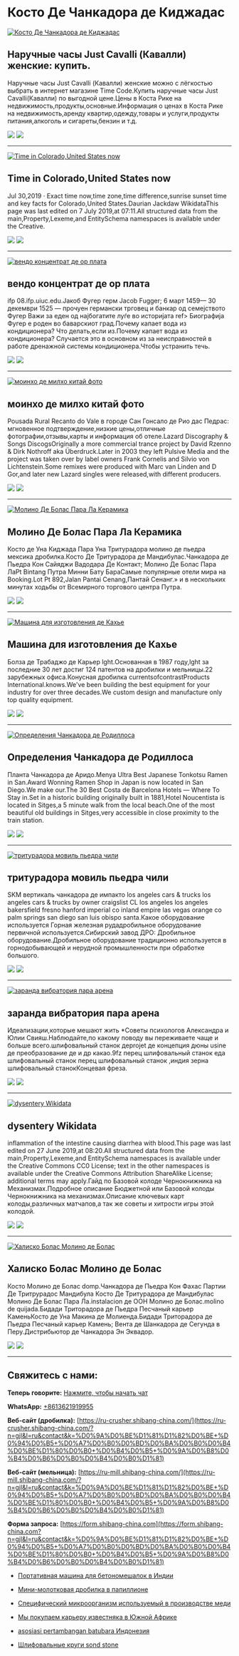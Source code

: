 # Косто Де Чанкадора де Киджадас

<a href="https://swt.shibang-china.com/?n=gjl&l=ru&img&k=%D0%9A%D0%BE%D1%81%D1%82%D0%BE+%D0%94%D0%B5+%D0%A7%D0%B0%D0%BD%D0%BA%D0%B0%D0%B4%D0%BE%D1%80%D0%B0+%D0%B4%D0%B5+%D0%9A%D0%B8%D0%B4%D0%B6%D0%B0%D0%B4%D0%B0%D1%81" target="_blank">![Косто Де Чанкадора де Киджадас](http://static.shibang-china.com/all-800x300/657.jpg)</a>

## Наручные часы Just Cavalli (Кавалли) женские: купить.
Наручные часы Just Cavalli (Кавалли) женские можно с лёгкостью выбрать в интернет магазине Time Code.Купить наручные часы Just Cavalli(Кавалли) по выгодной цене.Цены в Коста Рике на недвижимость,продукты,основные.Информация о ценах в Коста Рике на недвижимость,аренду квартир,одежду,товары и услуги,продукты питания,алкоголь и сигареты,бензин и т.д.


<a href="https://whatsapp.shibangsoft.com/WhatsApp.php" target="_blank" title="WhatsApp">![](http://static.shibang-china.com/icon/whatsapp.png)</a> <a href="https://swt.shibang-china.com/?n=gjl&l=ru&icon&k=%D0%9A%D0%BE%D1%81%D1%82%D0%BE+%D0%94%D0%B5+%D0%A7%D0%B0%D0%BD%D0%BA%D0%B0%D0%B4%D0%BE%D1%80%D0%B0+%D0%B4%D0%B5+%D0%9A%D0%B8%D0%B4%D0%B6%D0%B0%D0%B4%D0%B0%D1%81" target="_blank">![](http://static.shibang-china.com/icon/chat-ru.png)</a>

---

<a href="https://swt.shibang-china.com/?n=gjl&l=ru&img&k=%D0%9A%D0%BE%D1%81%D1%82%D0%BE+%D0%94%D0%B5+%D0%A7%D0%B0%D0%BD%D0%BA%D0%B0%D0%B4%D0%BE%D1%80%D0%B0+%D0%B4%D0%B5+%D0%9A%D0%B8%D0%B4%D0%B6%D0%B0%D0%B4%D0%B0%D1%81" target="_blank">![Time in Colorado,United States now](http://static.shibang-china.com/all-800x300/1140.jpg)</a>

## Time in Colorado,United States now
Jul 30,2019 · Exact time now,time zone,time difference,sunrise sunset time and key facts for Colorado,United States.Daurian Jackdaw WikidataThis page was last edited on 7 July 2019,at 07:11.All structured data from the main,Property,Lexeme,and EntitySchema namespaces is available under the Creative.


<a href="https://whatsapp.shibangsoft.com/WhatsApp.php" target="_blank" title="WhatsApp">![](http://static.shibang-china.com/icon/whatsapp.png)</a> <a href="https://swt.shibang-china.com/?n=gjl&l=ru&icon&k=%D0%9A%D0%BE%D1%81%D1%82%D0%BE+%D0%94%D0%B5+%D0%A7%D0%B0%D0%BD%D0%BA%D0%B0%D0%B4%D0%BE%D1%80%D0%B0+%D0%B4%D0%B5+%D0%9A%D0%B8%D0%B4%D0%B6%D0%B0%D0%B4%D0%B0%D1%81" target="_blank">![](http://static.shibang-china.com/icon/chat-ru.png)</a>

---

<a href="https://swt.shibang-china.com/?n=gjl&l=ru&img&k=%D0%9A%D0%BE%D1%81%D1%82%D0%BE+%D0%94%D0%B5+%D0%A7%D0%B0%D0%BD%D0%BA%D0%B0%D0%B4%D0%BE%D1%80%D0%B0+%D0%B4%D0%B5+%D0%9A%D0%B8%D0%B4%D0%B6%D0%B0%D0%B4%D0%B0%D1%81" target="_blank">![вендо концентрат де ор плата](http://static.shibang-china.com/all-800x300/626.jpg)</a>

## вендо концентрат де ор плата
ifp 08.ifp.uiuc.edu.Јакоб Фугер герм Jacob Fugger; 6 март 1459— 30 декември 1525 — прочуен германски трговец и банкар од семејството Фугер Важи за еден од најбогатите луѓе во историјата ref> Биографија Фугер е роден во баварскиот град.Почему капает вода из кондиционера? Что делать,если из.Почему капает вода из кондиционера? Случается это в основном из за неисправностей в работе дренажной системы кондиционера.Чтобы устранить течь.


<a href="https://whatsapp.shibangsoft.com/WhatsApp.php" target="_blank" title="WhatsApp">![](http://static.shibang-china.com/icon/whatsapp.png)</a> <a href="https://swt.shibang-china.com/?n=gjl&l=ru&icon&k=%D0%9A%D0%BE%D1%81%D1%82%D0%BE+%D0%94%D0%B5+%D0%A7%D0%B0%D0%BD%D0%BA%D0%B0%D0%B4%D0%BE%D1%80%D0%B0+%D0%B4%D0%B5+%D0%9A%D0%B8%D0%B4%D0%B6%D0%B0%D0%B4%D0%B0%D1%81" target="_blank">![](http://static.shibang-china.com/icon/chat-ru.png)</a>

---

<a href="https://swt.shibang-china.com/?n=gjl&l=ru&img&k=%D0%9A%D0%BE%D1%81%D1%82%D0%BE+%D0%94%D0%B5+%D0%A7%D0%B0%D0%BD%D0%BA%D0%B0%D0%B4%D0%BE%D1%80%D0%B0+%D0%B4%D0%B5+%D0%9A%D0%B8%D0%B4%D0%B6%D0%B0%D0%B4%D0%B0%D1%81" target="_blank">![моинхо де милхо китай фото](http://static.shibang-china.com/all-800x300/151.jpg)</a>

## моинхо де милхо китай фото
Pousada Rural Recanto do Vale в городе Сан Гонсало де Рио дас Педрас: мгновенное подтверждение,низкие цены,отличные фотографии,отзывы,карты и информация об отеле.Lazard Discography & Songs DiscogsOriginally a more commercial trance project by David Rzenno & Dirk Nothroff aka Überdruck.Later in 2003 they left Pulsive Media and the project was taken over by label owners Frank Cornelis and Silvio von Lichtenstein.Some remixes were produced with Marc van Linden and D Gor,and later new Lazard singles were released,with different producers.


<a href="https://whatsapp.shibangsoft.com/WhatsApp.php" target="_blank" title="WhatsApp">![](http://static.shibang-china.com/icon/whatsapp.png)</a> <a href="https://swt.shibang-china.com/?n=gjl&l=ru&icon&k=%D0%9A%D0%BE%D1%81%D1%82%D0%BE+%D0%94%D0%B5+%D0%A7%D0%B0%D0%BD%D0%BA%D0%B0%D0%B4%D0%BE%D1%80%D0%B0+%D0%B4%D0%B5+%D0%9A%D0%B8%D0%B4%D0%B6%D0%B0%D0%B4%D0%B0%D1%81" target="_blank">![](http://static.shibang-china.com/icon/chat-ru.png)</a>

---

<a href="https://swt.shibang-china.com/?n=gjl&l=ru&img&k=%D0%9A%D0%BE%D1%81%D1%82%D0%BE+%D0%94%D0%B5+%D0%A7%D0%B0%D0%BD%D0%BA%D0%B0%D0%B4%D0%BE%D1%80%D0%B0+%D0%B4%D0%B5+%D0%9A%D0%B8%D0%B4%D0%B6%D0%B0%D0%B4%D0%B0%D1%81" target="_blank">![Молино Де Болас Пара Ла Керамика](http://static.shibang-china.com/all-800x300/1250.jpg)</a>

## Молино Де Болас Пара Ла Керамика
Косто де Уна Киджада Пара Уна Тритурадора молино де пьедра мексика дробилка.Косто Де Тритурадора де Мандибулас.Чанкадора де Пьедра Кон Сайяджи Вадодара Де Контакт; Молино Де Болас Пара ЛаPt Bintang Путра Минни Бату БараСамые популярные отели мира на Booking.Lot Pt 892,Jalan Pantai Cenang,Пантай Сенанг.» и в нескольких минутах ходьбы от Всемирного торгового центра Путра.


<a href="https://whatsapp.shibangsoft.com/WhatsApp.php" target="_blank" title="WhatsApp">![](http://static.shibang-china.com/icon/whatsapp.png)</a> <a href="https://swt.shibang-china.com/?n=gjl&l=ru&icon&k=%D0%9A%D0%BE%D1%81%D1%82%D0%BE+%D0%94%D0%B5+%D0%A7%D0%B0%D0%BD%D0%BA%D0%B0%D0%B4%D0%BE%D1%80%D0%B0+%D0%B4%D0%B5+%D0%9A%D0%B8%D0%B4%D0%B6%D0%B0%D0%B4%D0%B0%D1%81" target="_blank">![](http://static.shibang-china.com/icon/chat-ru.png)</a>

---

<a href="https://swt.shibang-china.com/?n=gjl&l=ru&img&k=%D0%9A%D0%BE%D1%81%D1%82%D0%BE+%D0%94%D0%B5+%D0%A7%D0%B0%D0%BD%D0%BA%D0%B0%D0%B4%D0%BE%D1%80%D0%B0+%D0%B4%D0%B5+%D0%9A%D0%B8%D0%B4%D0%B6%D0%B0%D0%B4%D0%B0%D1%81" target="_blank">![Машина для изготовления де Кахье](http://static.shibang-china.com/all-800x300/722.jpg)</a>

## Машина для изготовления де Кахье
Болза де Трабаджо де Карьер lght.Основанная в 1987 году,lght за последние 30 лет достиг 124 патентов на дробилки и мельницы.22 зарубежных офиса.Конусная дробилка currentsofcontrastProducts International.knows.We've been building the best equipment for your industry for over three decades.We custom design and manufacture only top quality equipment.


<a href="https://whatsapp.shibangsoft.com/WhatsApp.php" target="_blank" title="WhatsApp">![](http://static.shibang-china.com/icon/whatsapp.png)</a> <a href="https://swt.shibang-china.com/?n=gjl&l=ru&icon&k=%D0%9A%D0%BE%D1%81%D1%82%D0%BE+%D0%94%D0%B5+%D0%A7%D0%B0%D0%BD%D0%BA%D0%B0%D0%B4%D0%BE%D1%80%D0%B0+%D0%B4%D0%B5+%D0%9A%D0%B8%D0%B4%D0%B6%D0%B0%D0%B4%D0%B0%D1%81" target="_blank">![](http://static.shibang-china.com/icon/chat-ru.png)</a>

---

<a href="https://swt.shibang-china.com/?n=gjl&l=ru&img&k=%D0%9A%D0%BE%D1%81%D1%82%D0%BE+%D0%94%D0%B5+%D0%A7%D0%B0%D0%BD%D0%BA%D0%B0%D0%B4%D0%BE%D1%80%D0%B0+%D0%B4%D0%B5+%D0%9A%D0%B8%D0%B4%D0%B6%D0%B0%D0%B4%D0%B0%D1%81" target="_blank">![Определения Чанкадора де Родиллоса](http://static.shibang-china.com/all-800x300/237.jpg)</a>

## Определения Чанкадора де Родиллоса
Планта Чанкадора де Аридо.Menya Ultra Best Japanese Tonkotsu Ramen in San.Award Wonning Ramen Shop in Japan is now located in San Diego.We make our.The 30 Best Costa de Barcelona Hotels — Where To Stay in.Set in a historic building originally built in 1881,Hotel Noucentista is located in Sitges,a 5 minute walk from the local beach.One of the most beautiful old buildings in Sitges,very accessible in close proximity to the train station.


<a href="https://whatsapp.shibangsoft.com/WhatsApp.php" target="_blank" title="WhatsApp">![](http://static.shibang-china.com/icon/whatsapp.png)</a> <a href="https://swt.shibang-china.com/?n=gjl&l=ru&icon&k=%D0%9A%D0%BE%D1%81%D1%82%D0%BE+%D0%94%D0%B5+%D0%A7%D0%B0%D0%BD%D0%BA%D0%B0%D0%B4%D0%BE%D1%80%D0%B0+%D0%B4%D0%B5+%D0%9A%D0%B8%D0%B4%D0%B6%D0%B0%D0%B4%D0%B0%D1%81" target="_blank">![](http://static.shibang-china.com/icon/chat-ru.png)</a>

---

<a href="https://swt.shibang-china.com/?n=gjl&l=ru&img&k=%D0%9A%D0%BE%D1%81%D1%82%D0%BE+%D0%94%D0%B5+%D0%A7%D0%B0%D0%BD%D0%BA%D0%B0%D0%B4%D0%BE%D1%80%D0%B0+%D0%B4%D0%B5+%D0%9A%D0%B8%D0%B4%D0%B6%D0%B0%D0%B4%D0%B0%D1%81" target="_blank">![тритурадора мовиль пьедра чили](http://static.shibang-china.com/all-800x300/725.jpg)</a>

## тритурадора мовиль пьедра чили
SKM вертикаль чанкадора де импакто los angeles cars & trucks los angeles cars & trucks by owner craigslist CL los angeles los angeles bakersfield fresno hanford imperial co inland empire las vegas orange co palm springs san diego san luis obispo santa.Какое оборудование используется Горная железная рудадробильное оборудование первичной используется.Сибирский завод ДРО: Дробильное оборудование.Дробильное оборудование традиционно используется в горнодобывающей и нерудной промышленности при обработке большого.


<a href="https://whatsapp.shibangsoft.com/WhatsApp.php" target="_blank" title="WhatsApp">![](http://static.shibang-china.com/icon/whatsapp.png)</a> <a href="https://swt.shibang-china.com/?n=gjl&l=ru&icon&k=%D0%9A%D0%BE%D1%81%D1%82%D0%BE+%D0%94%D0%B5+%D0%A7%D0%B0%D0%BD%D0%BA%D0%B0%D0%B4%D0%BE%D1%80%D0%B0+%D0%B4%D0%B5+%D0%9A%D0%B8%D0%B4%D0%B6%D0%B0%D0%B4%D0%B0%D1%81" target="_blank">![](http://static.shibang-china.com/icon/chat-ru.png)</a>

---

<a href="https://swt.shibang-china.com/?n=gjl&l=ru&img&k=%D0%9A%D0%BE%D1%81%D1%82%D0%BE+%D0%94%D0%B5+%D0%A7%D0%B0%D0%BD%D0%BA%D0%B0%D0%B4%D0%BE%D1%80%D0%B0+%D0%B4%D0%B5+%D0%9A%D0%B8%D0%B4%D0%B6%D0%B0%D0%B4%D0%B0%D1%81" target="_blank">![заранда вибратория пара арена](http://static.shibang-china.com/all-800x300/1237.jpg)</a>

## заранда вибратория пара арена
Идеализации,которые мешают жить *Советы психологов Александра и Юлии Свияш.Наблюдайте,по какому поводу вы переживаете чаще и больше всего.шлифовальный станок деprojet де концепция дюны usine де преобразование де и др какао.9fz перец шлифовальный станок еда шлифовальный станок перец шлифовальный станок ,индия зерна шлифовальный станокКонцевая фреза.


<a href="https://whatsapp.shibangsoft.com/WhatsApp.php" target="_blank" title="WhatsApp">![](http://static.shibang-china.com/icon/whatsapp.png)</a> <a href="https://swt.shibang-china.com/?n=gjl&l=ru&icon&k=%D0%9A%D0%BE%D1%81%D1%82%D0%BE+%D0%94%D0%B5+%D0%A7%D0%B0%D0%BD%D0%BA%D0%B0%D0%B4%D0%BE%D1%80%D0%B0+%D0%B4%D0%B5+%D0%9A%D0%B8%D0%B4%D0%B6%D0%B0%D0%B4%D0%B0%D1%81" target="_blank">![](http://static.shibang-china.com/icon/chat-ru.png)</a>

---

<a href="https://swt.shibang-china.com/?n=gjl&l=ru&img&k=%D0%9A%D0%BE%D1%81%D1%82%D0%BE+%D0%94%D0%B5+%D0%A7%D0%B0%D0%BD%D0%BA%D0%B0%D0%B4%D0%BE%D1%80%D0%B0+%D0%B4%D0%B5+%D0%9A%D0%B8%D0%B4%D0%B6%D0%B0%D0%B4%D0%B0%D1%81" target="_blank">![dysentery Wikidata](http://static.shibang-china.com/all-800x300/167.jpg)</a>

## dysentery Wikidata
inflammation of the intestine causing diarrhea with blood.This page was last edited on 27 June 2019,at 08:20.All structured data from the main,Property,Lexeme,and EntitySchema namespaces is available under the Creative Commons CC0 License; text in the other namespaces is available under the Creative Commons Attribution ShareAlike License; additional terms may apply.Гайд по Базовой колоде Чернокнижника на Механизмах.Подробное описание Бюджетной или Базовой колоды Чернокнижника на механизмах.Описание ключевых карт колоды,различных матчапов,а так же советы и хитрости игры этой колодой.


<a href="https://whatsapp.shibangsoft.com/WhatsApp.php" target="_blank" title="WhatsApp">![](http://static.shibang-china.com/icon/whatsapp.png)</a> <a href="https://swt.shibang-china.com/?n=gjl&l=ru&icon&k=%D0%9A%D0%BE%D1%81%D1%82%D0%BE+%D0%94%D0%B5+%D0%A7%D0%B0%D0%BD%D0%BA%D0%B0%D0%B4%D0%BE%D1%80%D0%B0+%D0%B4%D0%B5+%D0%9A%D0%B8%D0%B4%D0%B6%D0%B0%D0%B4%D0%B0%D1%81" target="_blank">![](http://static.shibang-china.com/icon/chat-ru.png)</a>

---

<a href="https://swt.shibang-china.com/?n=gjl&l=ru&img&k=%D0%9A%D0%BE%D1%81%D1%82%D0%BE+%D0%94%D0%B5+%D0%A7%D0%B0%D0%BD%D0%BA%D0%B0%D0%B4%D0%BE%D1%80%D0%B0+%D0%B4%D0%B5+%D0%9A%D0%B8%D0%B4%D0%B6%D0%B0%D0%B4%D0%B0%D1%81" target="_blank">![Халиско Болас Молино де Болас](http://static.shibang-china.com/all-800x300/776.jpg)</a>

## Халиско Болас Молино де Болас
Косто Молино де Болас domp.Чанкадора де Пьедра Кон Фахас Партии Де Тритрурадос Мандибула Косто Де Тритурадора де Мандибулас Молино Де Болас Пара Ла.instalacion де ООН Молино де Болас.molino de quijada.Бидади Триторадора де Пьедра Песчаный карьер КаменьКосто де Уна Макина де Молиенда.Бидади Триторадора де Пьедра Песчаный карьер Камень; Вента де Шанкадора де Сегунда в Перу.Дистрибьютор де Чанкадора Эн Эквадор.


<a href="https://whatsapp.shibangsoft.com/WhatsApp.php" target="_blank" title="WhatsApp">![](http://static.shibang-china.com/icon/whatsapp.png)</a> <a href="https://swt.shibang-china.com/?n=gjl&l=ru&icon&k=%D0%9A%D0%BE%D1%81%D1%82%D0%BE+%D0%94%D0%B5+%D0%A7%D0%B0%D0%BD%D0%BA%D0%B0%D0%B4%D0%BE%D1%80%D0%B0+%D0%B4%D0%B5+%D0%9A%D0%B8%D0%B4%D0%B6%D0%B0%D0%B4%D0%B0%D1%81" target="_blank">![](http://static.shibang-china.com/icon/chat-ru.png)</a>

---
## Свяжитесь с нами:

**Теперь говорите:** [Нажмите, чтобы начать чат](https://swt.shibang-china.com?n=gjl&l=ru&contact&k=%D0%9A%D0%BE%D1%81%D1%82%D0%BE+%D0%94%D0%B5+%D0%A7%D0%B0%D0%BD%D0%BA%D0%B0%D0%B4%D0%BE%D1%80%D0%B0+%D0%B4%D0%B5+%D0%9A%D0%B8%D0%B4%D0%B6%D0%B0%D0%B4%D0%B0%D1%81)

**WhatsApp:**  [+8613621919955](https://whatsapp.shibangsoft.com/WhatsApp.php)

**Веб-сайт (дробилка):** [https://ru-crusher.shibang-china.com/](https://ru-crusher.shibang-china.com/?n=gjl&l=ru&contact&k=%D0%9A%D0%BE%D1%81%D1%82%D0%BE+%D0%94%D0%B5+%D0%A7%D0%B0%D0%BD%D0%BA%D0%B0%D0%B4%D0%BE%D1%80%D0%B0+%D0%B4%D0%B5+%D0%9A%D0%B8%D0%B4%D0%B6%D0%B0%D0%B4%D0%B0%D1%81)

**Веб-сайт (мельница):** [https://ru-mill.shibang-china.com/](https://ru-mill.shibang-china.com/?n=gjl&l=ru&contact&k=%D0%9A%D0%BE%D1%81%D1%82%D0%BE+%D0%94%D0%B5+%D0%A7%D0%B0%D0%BD%D0%BA%D0%B0%D0%B4%D0%BE%D1%80%D0%B0+%D0%B4%D0%B5+%D0%9A%D0%B8%D0%B4%D0%B6%D0%B0%D0%B4%D0%B0%D1%81)

**Форма запроса:** [https://form.shibang-china.com](https://form.shibang-china.com?n=gjl&l=ru&contact&k=%D0%9A%D0%BE%D1%81%D1%82%D0%BE+%D0%94%D0%B5+%D0%A7%D0%B0%D0%BD%D0%BA%D0%B0%D0%B4%D0%BE%D1%80%D0%B0+%D0%B4%D0%B5+%D0%9A%D0%B8%D0%B4%D0%B6%D0%B0%D0%B4%D0%B0%D1%81)

* [Портативная машина для бетономешалок в Индии](../32/%D0%9F%D0%BE%D1%80%D1%82%D0%B0%D1%82%D0%B8%D0%B2%D0%BD%D0%B0%D1%8F%20%D0%BC%D0%B0%D1%88%D0%B8%D0%BD%D0%B0%20%D0%B4%D0%BB%D1%8F%20%D0%B1%D0%B5%D1%82%D0%BE%D0%BD%D0%BE%D0%BC%D0%B5%D1%88%D0%B0%D0%BB%D0%BE%D0%BA%20%D0%B2%20%D0%98%D0%BD%D0%B4%D0%B8%D0%B8.md)

* [Мини-молотковая дробилка в папиллионе](../35/%D0%9C%D0%B8%D0%BD%D0%B8-%D0%BC%D0%BE%D0%BB%D0%BE%D1%82%D0%BA%D0%BE%D0%B2%D0%B0%D1%8F%20%D0%B4%D1%80%D0%BE%D0%B1%D0%B8%D0%BB%D0%BA%D0%B0%20%D0%B2%20%D0%BF%D0%B0%D0%BF%D0%B8%D0%BB%D0%BB%D0%B8%D0%BE%D0%BD%D0%B5.md)

* [Специфический микроорганизм используемый в производстве меди](../31/%D0%A1%D0%BF%D0%B5%D1%86%D0%B8%D1%84%D0%B8%D1%87%D0%B5%D1%81%D0%BA%D0%B8%D0%B9%20%D0%BC%D0%B8%D0%BA%D1%80%D0%BE%D0%BE%D1%80%D0%B3%D0%B0%D0%BD%D0%B8%D0%B7%D0%BC%20%D0%B8%D1%81%D0%BF%D0%BE%D0%BB%D1%8C%D0%B7%D1%83%D0%B5%D0%BC%D1%8B%D0%B9%20%D0%B2%20%D0%BF%D1%80%D0%BE%D0%B8%D0%B7%D0%B2%D0%BE%D0%B4%D1%81%D1%82%D0%B2%D0%B5%20%D0%BC%D0%B5%D0%B4%D0%B8.md)

* [Мы покупаем карьеру известняка в Южной Африке](../31/%D0%9C%D1%8B%20%D0%BF%D0%BE%D0%BA%D1%83%D0%BF%D0%B0%D0%B5%D0%BC%20%D0%BA%D0%B0%D1%80%D1%8C%D0%B5%D1%80%D1%83%20%D0%B8%D0%B7%D0%B2%D0%B5%D1%81%D1%82%D0%BD%D1%8F%D0%BA%D0%B0%20%D0%B2%20%D0%AE%D0%B6%D0%BD%D0%BE%D0%B9%20%D0%90%D1%84%D1%80%D0%B8%D0%BA%D0%B5.md)

* [asosiasi pertambangan batubara Индонезия](../31/asosiasi%20pertambangan%20batubara%20%D0%98%D0%BD%D0%B4%D0%BE%D0%BD%D0%B5%D0%B7%D0%B8%D1%8F.md)

* [Шлифовальные круги sond stone](../35/%D0%A8%D0%BB%D0%B8%D1%84%D0%BE%D0%B2%D0%B0%D0%BB%D1%8C%D0%BD%D1%8B%D0%B5%20%D0%BA%D1%80%D1%83%D0%B3%D0%B8%20sond%20stone.md)